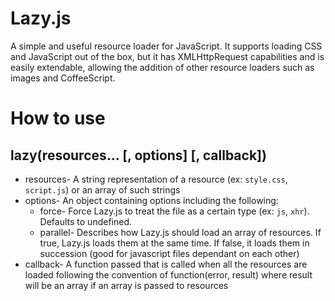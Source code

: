 # Lazy.js
A simple and useful resource loader for JavaScript. It supports loading CSS and JavaScript out of the box, but it has XMLHttpRequest capabilities and is easily extendable, allowing the addition of other resource loaders such as images and CoffeeScript.

# How to use
## lazy(resources... [, options] [, callback])

* resources- A string representation of a resource (ex: `style.css`, `script.js`) or an array of such strings
* options- An object containing options including the following:
  * force- Force Lazy.js to treat the file as a certain type (ex: `js`, `xhr`). Defaults to undefined.
  * parallel- Describes how Lazy.js should load an array of resources. If true, Lazy.js loads them at the same time. If false, it loads them in succession (good for javascript files dependant on each other)
* callback- A function passed that is called when all the resources are loaded following the convention of function(error, result) where result will be an array if an array is passed to resources